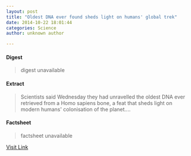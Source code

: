 ```yaml
---
layout: post
title: "Oldest DNA ever found sheds light on humans' global trek"
date: 2014-10-22 18:01:44
categories: Science
author: unknown author

---
```



#### Digest
>digest unavailable

#### Extract
>Scientists said Wednesday they had unravelled the oldest DNA ever retrieved from a Homo sapiens bone, a feat that sheds light on modern humans' colonisation of the planet....

#### Factsheet
>factsheet unavailable

[Visit Link](http://phys.org/news333205296.html)


